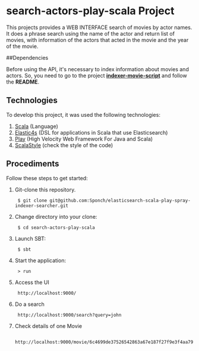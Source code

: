 # search-actors-play-scala Project

This projects provides a WEB INTERFACE search of movies by actor names. It does a phrase search using
the name of the actor and return list of movies, with information of the actors that acted
in the movie and the year of the movie.

##Dependencies

Before using the API, it's necessary to index information about movies and actors. So, you need 
to go to the project [**indexer-movie-script**](https://bitbucket.org/csponchiado/holidaycheck/src/HEAD/indexer-movie-script/?at=master) and follow the **README**.

## Technologies

To develop this project, it was used the following technologies:

1. [Scala](http://www.scala-lang.org/) (Language)
2. [Elastic4s](https://github.com/sksamuel/elastic4s) (DSL for applications in Scala that use Elasticsearch)
2. [Play](https://www.playframework.com/) (High Velocity Web Framework For Java and Scala)
2. [ScalaStyle](http://www.scalastyle.org/) (check the style of the code)

## Procediments

Follow these steps to get started:

1. Git-clone this repository.

        $ git clone git@github.com:Sponch/elasticsearch-scala-play-spray-indexer-searcher.git

2. Change directory into your clone:

        $ cd search-actors-play-scala
        
3. Launch SBT:

        $ sbt

4. Start the application:

        > run
        
5. Access the UI

        http://localhost:9000/
        
6. Do a search

        http://localhost:9000/search?query=john
        
7. Check details of one Movie

        http://localhost:9000/movie/6c4699de37526542863a67e187f27f9e3f4aa799
